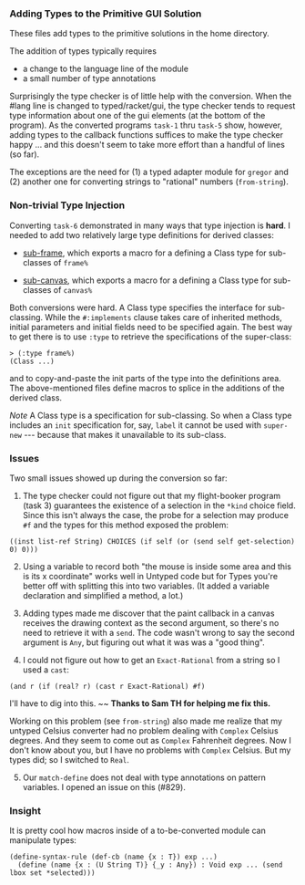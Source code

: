 
### Adding Types to the Primitive GUI Solution 

These files add types to the primitive solutions in the home directory. 

The addition of types typically requires 

- a change to the language line of the module 
- a small number of type annotations

Surprisingly the type checker is of little help with the conversion.  When
the #lang line is changed to typed/racket/gui, the type checker tends to
request type information about one of the gui elements (at the bottom of
the program). As the converted programs `task-1` thru `task-5` show,
however, adding types to the callback functions suffices to make the type
checker happy ... and this doesn't seem to take more effort than a handful
of lines (so far).

The exceptions are the need for (1) a typed adapter module for `gregor` and
(2) another one for converting strings to "rational" numbers (`from-string`).

### Non-trivial Type Injection 

Converting `task-6` demonstrated in many ways that type injection is
**hard**. I needed to add two relatively large type definitions for derived
classes: 

- [sub-frame](sub-frame.rkt), which exports a macro for a defining a Class
  type for sub-classes of `frame%`

- [sub-canvas](sub-canvas.rkt), which exports a macro for a defining a Class
  type for sub-classes of `canvas%`

Both conversions were hard. A Class type specifies the interface for
sub-classing. While the `#:implements` clause takes care of inherited
methods, initial parameters and initial fields need to be specified
again. The best way to get there is to use `:type` to retrieve the
specifications of the super-class: 

```
> (:type frame%) 
(Class ...)
```

and to copy-and-paste the init parts of the type into the definitions
area. The above-mentioned files define macros to splice in the additions of
the derived class. 

*Note* A Class type is a specification for sub-classing. So when a Class
 type includes an `init` specification for, say, `label` it cannot be used
 with `super-new` --- because that makes it unavailable to its sub-class. 

### Issues 

Two small issues showed up during the conversion so far: 

1. The type checker could not figure out that my flight-booker program
(task 3) guarantees the existence of a selection in the `*kind` choice
field. Since this isn't always the case, the probe for a selection may
produce `#f` and the types for this method exposed the problem: 

```
((inst list-ref String) CHOICES (if self (or (send self get-selection) 0) 0)))
```

2. Using a variable to record both "the mouse is inside some area and this
is its x coordinate" works well in Untyped code but for Types you're better
off with splitting this into two variables. (It added a variable
declaration and simplified a method, a lot.) 

3. Adding types made me discover that the paint callback in a canvas
receives the drawing context as the second argument, so there's no need to
retrieve it with a `send`. The code wasn't wrong to say the second argument
is `Any`, but figuring out what it was was a "good thing". 

4. I could not figure out how to get an `Exact-Rational` from a string so I
used a `cast`: 

```
(and r (if (real? r) (cast r Exact-Rational) #f)
```
I'll have to dig into this. ~~ **Thanks to Sam TH for helping me fix
this.**

Working on this problem (see `from-string`) also made me realize that my
untyped Celsius converter had no problem dealing with `Complex` Celsius
degrees. And they seem to come out as `Complex` Fahrenheit degrees. Now I
don't know about you, but I have no problems with `Complex` Celsius. But my
types did; so I switched to `Real`. 


5. Our `match-define` does not deal with type annotations on pattern
variables. I opened an issue on this (#829). 

### Insight 

It is pretty cool how macros inside of a to-be-converted module can
manipulate types: 

```
(define-syntax-rule (def-cb (name {x : T}) exp ...)
  (define (name {x : (U String T)} {_y : Any}) : Void exp ... (send lbox set *selected)))
```

